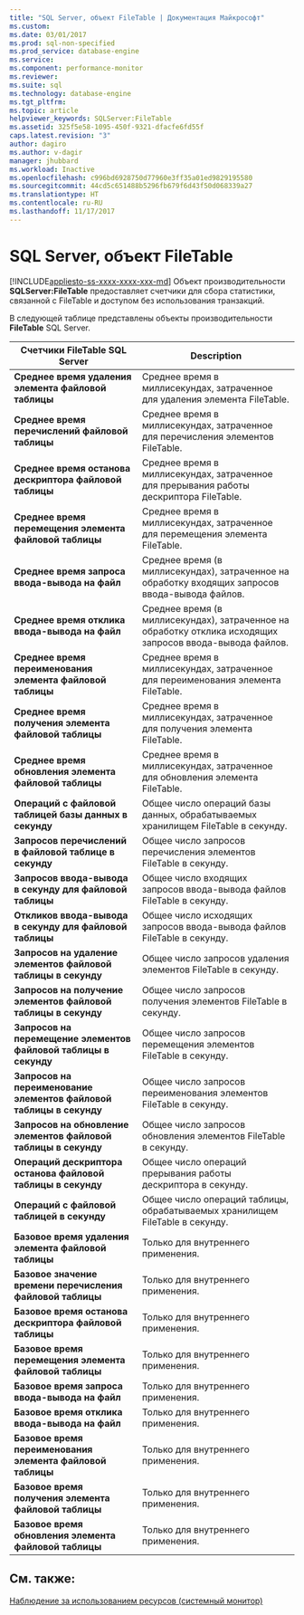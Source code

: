```yaml
---
title: "SQL Server, объект FileTable | Документация Майкрософт"
ms.custom: 
ms.date: 03/01/2017
ms.prod: sql-non-specified
ms.prod_service: database-engine
ms.service: 
ms.component: performance-monitor
ms.reviewer: 
ms.suite: sql
ms.technology: database-engine
ms.tgt_pltfrm: 
ms.topic: article
helpviewer_keywords: SQLServer:FileTable
ms.assetid: 325f5e58-1095-450f-9321-dfacfe6fd55f
caps.latest.revision: "3"
author: dagiro
ms.author: v-dagir
manager: jhubbard
ms.workload: Inactive
ms.openlocfilehash: c996bd6928750d77960e3ff35a01ed9829195580
ms.sourcegitcommit: 44cd5c651488b5296fb679f6d43f50d068339a27
ms.translationtype: HT
ms.contentlocale: ru-RU
ms.lasthandoff: 11/17/2017
---
```

# <a name="sql-server-filetable-object"></a>SQL Server, объект FileTable
[!INCLUDE[appliesto-ss-xxxx-xxxx-xxx-md](../../includes/appliesto-ss-xxxx-xxxx-xxx-md.md)] Объект производительности **SQLServer:FileTable** предоставляет счетчики для сбора статистики, связанной с FileTable и доступом без использования транзакций.

В следующей таблице представлены объекты производительности **FileTable** SQL Server.

|**Счетчики FileTable SQL Server**|Description|  
|-------------|-----------------|  
|**Среднее время удаления элемента файловой таблицы**|Среднее время в миллисекундах, затраченное для удаления элемента FileTable.|
|**Среднее время перечислений файловой таблицы**|Среднее время в миллисекундах, затраченное для перечисления элементов FileTable.|
|**Среднее время останова дескриптора файловой таблицы**|Среднее время в миллисекундах, затраченное для прерывания работы дескриптора FileTable.|
|**Среднее время перемещения элемента файловой таблицы**|Среднее время в миллисекундах, затраченное для перемещения элемента FileTable.|
|**Среднее время запроса ввода-вывода на файл**|Среднее время (в миллисекундах), затраченное на обработку входящих запросов ввода-вывода файлов.|
|**Среднее время отклика ввода-вывода на файл**|Среднее время (в миллисекундах), затраченное на обработку отклика исходящих запросов ввода-вывода файлов.|
|**Среднее время переименования элемента файловой таблицы**|Среднее время в миллисекундах, затраченное для переименования элемента FileTable.|
|**Среднее время получения элемента файловой таблицы**|Среднее время в миллисекундах, затраченное для получения элемента FileTable.|
|**Среднее время обновления элемента файловой таблицы**|Среднее время в миллисекундах, затраченное для обновления элемента FileTable.|
|**Операций с файловой таблицей базы данных в секунду**|Общее число операций базы данных, обрабатываемых хранилищем FileTable в секунду.|
|**Запросов перечислений в файловой таблице в секунду**|Общее число запросов перечисления элементов FileTable в секунду.|
|**Запросов ввода-вывода в секунду для файловой таблицы**|Общее число входящих запросов ввода-вывода файлов FileTable в секунду.|
|**Откликов ввода-вывода в секунду для файловой таблицы**|Общее число исходящих запросов ввода-вывода файлов FileTable в секунду.|
|**Запросов на удаление элементов файловой таблицы в секунду**|Общее число запросов удаления элементов FileTable в секунду.|
|**Запросов на получение элементов файловой таблицы в секунду**|Общее число запросов получения элементов FileTable в секунду.|
|**Запросов на перемещение элементов файловой таблицы в секунду**|Общее число запросов перемещения элементов FileTable в секунду.|
|**Запросов на переименование элементов файловой таблицы в секунду**|Общее число запросов переименования элементов FileTable в секунду.|
|**Запросов на обновление элементов файловой таблицы в секунду**|Общее число запросов обновления элементов FileTable в секунду.|
|**Операций дескриптора останова файловой таблицы в секунду**|Общее число операций прерывания работы дескриптора в секунду.|
|**Операций с файловой таблицей в секунду**|Общее число операций таблицы, обрабатываемых хранилищем FileTable в секунду.|
|**Базовое время удаления элемента файловой таблицы**|Только для внутреннего применения.|
|**Базовое значение времени перечисления файловой таблицы**|Только для внутреннего применения.|
|**Базовое время останова дескриптора файловой таблицы**|Только для внутреннего применения.|
|**Базовое время перемещения элемента файловой таблицы**|Только для внутреннего применения.|
|**Базовое время запроса ввода-вывода на файл**|Только для внутреннего применения.|
|**Базовое время отклика ввода-вывода на файл**|Только для внутреннего применения.|
|**Базовое время переименования элемента файловой таблицы**|Только для внутреннего применения.|
|**Базовое время получения элемента файловой таблицы**|Только для внутреннего применения.|
|**Базовое время обновления элемента файловой таблицы**|Только для внутреннего применения.| 
 
## <a name="see-also"></a>См. также:  
[Наблюдение за использованием ресурсов (системный монитор)](../../relational-databases/performance-monitor/monitor-resource-usage-system-monitor.md)
